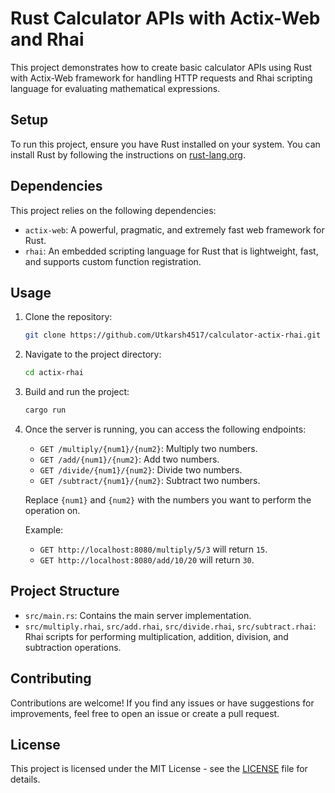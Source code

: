 # Rust Calculator APIs with Actix-Web and Rhai

This project demonstrates how to create basic calculator APIs using Rust with Actix-Web framework for handling HTTP requests and Rhai scripting language for evaluating mathematical expressions.

## Setup

To run this project, ensure you have Rust installed on your system. You can install Rust by following the instructions on [rust-lang.org](https://www.rust-lang.org/tools/install).

## Dependencies

This project relies on the following dependencies:
- `actix-web`: A powerful, pragmatic, and extremely fast web framework for Rust.
- `rhai`: An embedded scripting language for Rust that is lightweight, fast, and supports custom function registration.

## Usage

1. Clone the repository:

    ```bash
    git clone https://github.com/Utkarsh4517/calculator-actix-rhai.git
    ```

2. Navigate to the project directory:

    ```bash
    cd actix-rhai
    ```

3. Build and run the project:

    ```bash
    cargo run
    ```

4. Once the server is running, you can access the following endpoints:

    - `GET /multiply/{num1}/{num2}`: Multiply two numbers.
    - `GET /add/{num1}/{num2}`: Add two numbers.
    - `GET /divide/{num1}/{num2}`: Divide two numbers.
    - `GET /subtract/{num1}/{num2}`: Subtract two numbers.

    Replace `{num1}` and `{num2}` with the numbers you want to perform the operation on.

    Example:
    - `GET http://localhost:8080/multiply/5/3` will return `15`.
    - `GET http://localhost:8080/add/10/20` will return `30`.

## Project Structure

- `src/main.rs`: Contains the main server implementation.
- `src/multiply.rhai`, `src/add.rhai`, `src/divide.rhai`, `src/subtract.rhai`: Rhai scripts for performing multiplication, addition, division, and subtraction operations.

## Contributing

Contributions are welcome! If you find any issues or have suggestions for improvements, feel free to open an issue or create a pull request.

## License

This project is licensed under the MIT License - see the [LICENSE](LICENSE) file for details.
